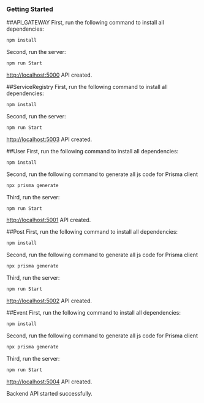 ### Getting Started
##API_GATEWAY
First, run the following command to install all dependencies:
```bash
npm install
```
Second, run the server:
```bash
npm run Start
```

[http://localhost:5000](http://localhost:5000) API created.

##ServiceRegistry
First, run the following command to install all dependencies:
```bash
npm install
```
Second, run the server:
```bash
npm run Start
```

[http://localhost:5003](http://localhost:5003) API created.

##User
First, run the following command to install all dependencies:
```bash
npm install
```
Second, run the following command to generate all js code for Prisma client
```bash
npx prisma generate
```
Third, run the server:
```bash
npm run Start
```

[http://localhost:5001](http://localhost:5001) API created.

##Post
First, run the following command to install all dependencies:
```bash
npm install
```
Second, run the following command to generate all js code for Prisma client
```bash
npx prisma generate
```
Third, run the server:
```bash
npm run Start
```

[http://localhost:5002](http://localhost:5002) API created.

##Event
First, run the following command to install all dependencies:
```bash
npm install
```
Second, run the following command to generate all js code for Prisma client
```bash
npx prisma generate
```
Third, run the server:
```bash
npm run Start
```

[http://localhost:5004](http://localhost:5004) API created.

Backend API started successfully.
